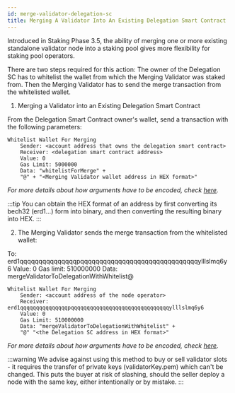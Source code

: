 ```yaml
---
id: merge-validator-delegation-sc
title: Merging A Validator Into An Existing Delegation Smart Contract
---
```


Introduced in Staking Phase 3.5, the ability of merging one or more existing standalone validator node into a staking pool gives more flexibility for staking pool operators.

There are two steps required for this action: The owner of the Delegation SC has to whitelist the wallet from which the Merging Validator was staked from. Then the Merging Validator has to send the merge transaction from the whitelisted wallet.

1. Merging a Validator into an Existing Delegation Smart Contract

From the Delegation Smart Contract owner's wallet, send a transaction with the following parameters:

```
Whitelist Wallet For Merging
    Sender: <account address that owns the delegation smart contract>
    Receiver: <delegation smart contract address>
    Value: 0
    Gas Limit: 5000000
    Data: "whitelistForMerge" +
    "@" + "<Merging Validator wallet address in HEX format>"
```
*For more details about how arguments have to be encoded, check [here](/developers/sc-calls-format).*

:::tip
You can obtain the HEX format of an address by first converting its bech32 (erd1...) form into binary, and then converting the resulting binary into HEX.
:::

2. The Merging Validator sends the merge transaction from the whitelisted wallet:

To: erd1qqqqqqqqqqqqqqqpqqqqqqqqqqqqqqqqqqqqqqqqqqqqqqqylllslmq6y6
Value: 0
Gas limit: 510000000
Data: mergeValidatorToDelegationWithWhitelist@<the Delegation SC address in HEX format>

```
Whitelist Wallet For Merging
    Sender: <account address of the node operator>
    Receiver: erd1qqqqqqqqqqqqqqqpqqqqqqqqqqqqqqqqqqqqqqqqqqqqqqqylllslmq6y6
    Value: 0
    Gas Limit: 510000000
    Data: "mergeValidatorToDelegationWithWhitelist" +
    "@" "<the Delegation SC address in HEX format>"
```
*For more details about how arguments have to be encoded, check [here](/developers/sc-calls-format).*

:::warning
We advise against using this method to buy or sell validator slots - it requires the transfer of private keys (validatorKey.pem) which can't be changed. This puts the buyer at risk of slashing, should the seller deploy a node with the same key, either intentionally or by mistake.
:::
